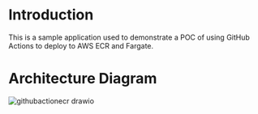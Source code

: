 # Introduction

This is a sample application used to demonstrate a POC of using GitHub Actions to deploy to AWS ECR and Fargate.

# Architecture Diagram

![githubactionecr drawio](https://user-images.githubusercontent.com/48310743/232531154-c0dd01d5-8666-4619-af29-aa2d7c2a7e7b.png)
